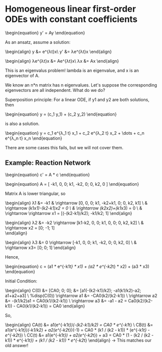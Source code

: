 # Homogeneous linear first-order ODEs with constant coefficients

\begin{equation}
y' = Ay
\end{equation}

As an ansatz, assume a solution: 

\begin{align}
y &= e^{λt}x\\
y' &= λe^{λt}x
\end{align}

\begin{align}
λe^{λt}x &= Ae^{λt}x\\
λx &= Ax
\end{align}

This is an eigenvalus problem! lambda is an eigenvalue, and x is an eigenvector of A.


We know an n*n matrix has n eigenvalues. Let's suppose the corresponding eigenvectors are all independent. What do we do?


Superposition principle: For a linear ODE, if y1 and y2 are both solutions, then


\begin{equation}
y = (c_1 y_1) + (c_2 y_2) 
\end{equation}

is also a solution.

\begin{equation}
y = c_1 e^{λ_1 t} x_1 + c_2 e^{λ_2 t} x_2 + \dots + c_n e^{λ_n t} x_n
\end{equation}


There are some cases this fails, but we will not cover them.



## Example: Reaction Network

\begin{equation}
c' = A * c
\end{equation}

\begin{equation}
A = [ -k1, 0, 0; k1, -k2, 0; 0, k2, 0 ]
\end{equation}

Matrix A is lower triangular, so

\begin{align}
λ1 &= -k1 & \rightarrow  [0, 0, 0; k1, -k2+k1, 0; 0, k2, k1] \\
& \rightarrow  (k1*x1)-(k2-k1)*x2 = 0 \\
& \rightarrow  (k2*x2)+(k1*x3) = 0 \\
& \rightarrow \rightarrow  x1 = [(-(k2-k1)/k2); -k1/k2; 1] 
\end{align}

\begin{align}
λ2 &= -k2 \rightarrow  [k1-k2, 0, 0; k1, 0, 0; 0, k2, k2]  \\
& \rightarrow x2 = [0; -1; 1]  
\end{align}

\begin{align}
λ3 &= 0 \rightarrow  [-k1, 0, 0; k1, -k2, 0; 0, k2, 0] \\
& \rightarrow x3= [0; 0; 1] 
\end{align}

Hence,

\begin{equation}
 c = (a1 * e^{-k1*t} * x1) + (a2 * e^{-k2*t} * x2) + (a3 * x3) 
\end{equation}

Initial Condition:

\begin{align}
C(0) &= [CA0; 0; 0];  &= [a1(-(k2-k1)/k2); -a1(k1/k2)-a2; a1+a2+a3] \\
%disp(C(0))
\rightarrow  a1 &= -CA0(k2/(k2-k1))  \\
\rightarrow  a2 &= -(k1/k2)a1 = CA0(k1/(k2-k1)) \\
\rightarrow  a3 &= -a1 - a2 = Ca0(k2/(k2-k1)) - CA0(k1/(k2-k1)) = CA0 
\end{align}

So,

\begin{align}
CA(t) &= a1(e^{-k1*t})(-(k2-k1)/k2) = CA0 * e^{-k1*t}  \\
CB(t) &= a1(e^{-k1*t})(-k1/k2) + a2(e^{-k2*t})(-1) = CA0 * (k1 / (k2 - k1)) * (e^{-k1*t} - e^{-k2*t}) \\
CC(t) &= a1(e^{-k1*t}) + a2(e^{-k2*t}) + a3 = CA0 * (1 - (k2 / (k2 - k1)) * e^{-k1*t}) + (k1 / (k2 - k1)) * e^{-k2*t}
\end{align}
$\rightarrow$ This matches our old answer!

